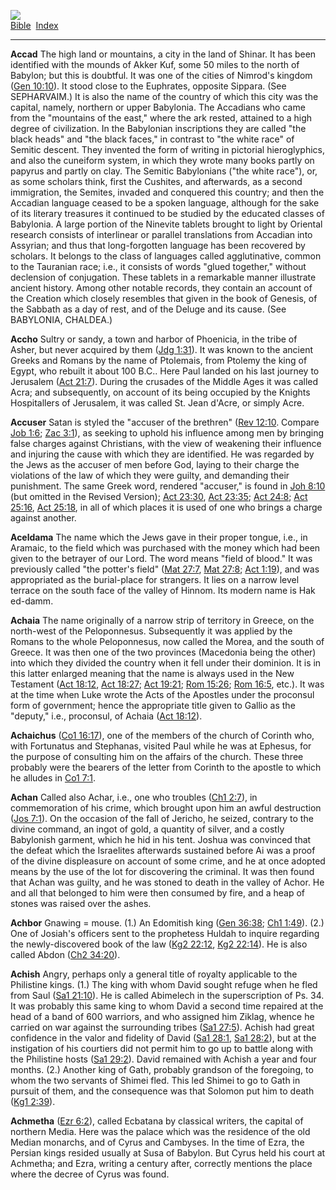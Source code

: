 [![](../../cdshop/ithlogo.png)](../../index)  
[Bible](../index)  [Index](index) 

------------------------------------------------------------------------

<span id="000">**Accad**</span> The high land or mountains, a city in
the land of Shinar. It has been identified with the mounds of Akker Kuf,
some 50 miles to the north of Babylon; but this is doubtful. It was one
of the cities of Nimrod's kingdom ([Gen 10:10](../kjv/gen010.htm#010)).
It stood close to the Euphrates, opposite Sippara. (See SEPHARVAIM.) It
is also the name of the country of which this city was the capital,
namely, northern or upper Babylonia. The Accadians who came from the
"mountains of the east," where the ark rested, attained to a high degree
of civilization. In the Babylonian inscriptions they are called "the
black heads" and "the black faces," in contrast to "the white race" of
Semitic descent. They invented the form of writing in pictorial
hieroglyphics, and also the cuneiform system, in which they wrote many
books partly on papyrus and partly on clay. The Semitic Babylonians
("the white race"), or, as some scholars think, first the Cushites, and
afterwards, as a second immigration, the Semites, invaded and conquered
this country; and then the Accadian language ceased to be a spoken
language, although for the sake of its literary treasures it continued
to be studied by the educated classes of Babylonia. A large portion of
the Ninevite tablets brought to light by Oriental research consists of
interlinear or parallel translations from Accadian into Assyrian; and
thus that long-forgotten language has been recovered by scholars. It
belongs to the class of languages called agglutinative, common to the
Tauranian race; i.e., it consists of words "glued together," without
declension of conjugation. These tablets in a remarkable manner
illustrate ancient history. Among other notable records, they contain an
account of the Creation which closely resembles that given in the book
of Genesis, of the Sabbath as a day of rest, and of the Deluge and its
cause. (See BABYLONIA, CHALDEA.)

<span id="001">**Accho**</span> Sultry or sandy, a town and harbor of
Phoenicia, in the tribe of Asher, but never acquired by them ([Jdg
1:31](../kjv/jdg001.htm#031)). It was known to the ancient Greeks and
Romans by the name of Ptolemais, from Ptolemy the king of Egypt, who
rebuilt it about 100 B.C.. Here Paul landed on his last journey to
Jerusalem ([Act 21:7](../kjv/act021.htm#007)). During the crusades of
the Middle Ages it was called Acra; and subsequently, on account of its
being occupied by the Knights Hospitallers of Jerusalem, it was called
St. Jean d'Acre, or simply Acre.

<span id="002">**Accuser**</span> Satan is styled the "accuser of the
brethren" ([Rev 12:10](../kjv/rev012.htm#010). Compare [Job
1:6](../kjv/job001.htm#006); [Zac 3:1](../kjv/zac003.htm#001)), as
seeking to uphold his influence among men by bringing false charges
against Christians, with the view of weakening their influence and
injuring the cause with which they are identified. He was regarded by
the Jews as the accuser of men before God, laying to their charge the
violations of the law of which they were guilty, and demanding their
punishment. The same Greek word, rendered "accuser," is found in [Joh
8:10](../kjv/joh008.htm#010) (but omitted in the Revised Version); [Act
23:30](../kjv/act023.htm#030), [Act 23:35](../kjv/act023.htm#035); [Act
24:8](../kjv/act024.htm#008); [Act 25:16](../kjv/act025.htm#016), [Act
25:18](../kjv/act025.htm#018), in all of which places it is used of one
who brings a charge against another.

<span id="003">**Aceldama**</span> The name which the Jews gave in their
proper tongue, i.e., in Aramaic, to the field which was purchased with
the money which had been given to the betrayer of our Lord. The word
means "field of blood." It was previously called "the potter's field"
([Mat 27:7](../kjv/mat027.htm#007), [Mat 27:8](../kjv/mat027.htm#008);
[Act 1:19](../kjv/act001.htm#019)), and was appropriated as the
burial-place for strangers. It lies on a narrow level terrace on the
south face of the valley of Hinnom. Its modern name is Hak ed-damm.

<span id="004">**Achaia**</span> The name originally of a narrow strip
of territory in Greece, on the north-west of the Peloponnesus.
Subsequently it was applied by the Romans to the whole Peloponnesus, now
called the Morea, and the south of Greece. It was then one of the two
provinces (Macedonia being the other) into which they divided the
country when it fell under their dominion. It is in this latter enlarged
meaning that the name is always used in the New Testament ([Act
18:12](../kjv/act018.htm#012), [Act 18:27](../kjv/act018.htm#027); [Act
19:21](../kjv/act019.htm#021); [Rom 15:26](../kjv/rom015.htm#026); [Rom
16:5](../kjv/rom016.htm#005), etc.). It was at the time when Luke wrote
the Acts of the Apostles under the proconsul form of government; hence
the appropriate title given to Gallio as the "deputy," i.e., proconsul,
of Achaia ([Act 18:12](../kjv/act018.htm#012)).

<span id="005">**Achaichus**</span> ([Co1
16:17](../kjv/co1016.htm#017)), one of the members of the church of
Corinth who, with Fortunatus and Stephanas, visited Paul while he was at
Ephesus, for the purpose of consulting him on the affairs of the church.
These three probably were the bearers of the letter from Corinth to the
apostle to which he alludes in [Co1 7:1](../kjv/co1007.htm#001).

<span id="006">**Achan**</span> Called also Achar, i.e., one who
troubles ([Ch1 2:7](../kjv/ch1002.htm#007)), in commemoration of his
crime, which brought upon him an awful destruction ([Jos
7:1](../kjv/jos007.htm#001)). On the occasion of the fall of Jericho, he
seized, contrary to the divine command, an ingot of gold, a quantity of
silver, and a costly Babylonish garment, which he hid in his tent.
Joshua was convinced that the defeat which the Israelites afterwards
sustained before Ai was a proof of the divine displeasure on account of
some crime, and he at once adopted means by the use of the lot for
discovering the criminal. It was then found that Achan was guilty, and
he was stoned to death in the valley of Achor. He and all that belonged
to him were then consumed by fire, and a heap of stones was raised over
the ashes.

<span id="007">**Achbor**</span> Gnawing = mouse. (1.) An Edomitish king
([Gen 36:38](../kjv/gen036.htm#038); [Ch1 1:49](../kjv/ch1001.htm#049)).
(2.) One of Josiah's officers sent to the prophetess Huldah to inquire
regarding the newly-discovered book of the law ([Kg2
22:12](../kjv/kg2022.htm#012), [Kg2 22:14](../kjv/kg2022.htm#014)). He
is also called Abdon ([Ch2 34:20](../kjv/ch2034.htm#020)).

<span id="008">**Achish**</span> Angry, perhaps only a general title of
royalty applicable to the Philistine kings. (1.) The king with whom
David sought refuge when he fled from Saul ([Sa1
21:10](../kjv/sa1021.htm#010)). He is called Abimelech in the
superscription of Ps. 34. It was probably this same king to whom David a
second time repaired at the head of a band of 600 warriors, and who
assigned him Ziklag, whence he carried on war against the surrounding
tribes ([Sa1 27:5](../kjv/sa1027.htm#005)). Achish had great confidence
in the valor and fidelity of David ([Sa1 28:1](../kjv/sa1028.htm#001),
[Sa1 28:2](../kjv/sa1028.htm#002)), but at the instigation of his
courtiers did not permit him to go up to battle along with the
Philistine hosts ([Sa1 29:2](../kjv/sa1029.htm#002)). David remained
with Achish a year and four months. (2.) Another king of Gath, probably
grandson of the foregoing, to whom the two servants of Shimei fled. This
led Shimei to go to Gath in pursuit of them, and the consequence was
that Solomon put him to death ([Kg1 2:39](../kjv/kg1002.htm#039)).

<span id="009">**Achmetha**</span> ([Ezr 6:2](../kjv/ezr006.htm#002)),
called Ecbatana by classical writers, the capital of northern Media.
Here was the palace which was the residence of the old Median monarchs,
and of Cyrus and Cambyses. In the time of Ezra, the Persian kings
resided usually at Susa of Babylon. But Cyrus held his court at
Achmetha; and Ezra, writing a century after, correctly mentions the
place where the decree of Cyrus was found.
